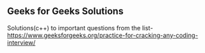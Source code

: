 ## Geeks for Geeks Solutions
Solutions(c++) to important questions from the list-https://www.geeksforgeeks.org/practice-for-cracking-any-coding-interview/
